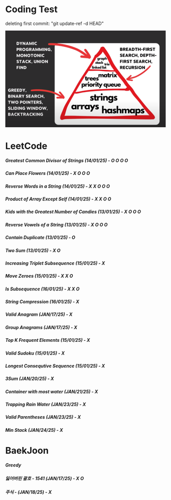 # Coding Test

deleting first commit: "git update-ref -d HEAD"


![Image](image.png)

# LeetCode
##### Greatest Common Divisor of Strings (14/01/25) - O O O O
##### Can Place Flowers (14/01/25) - X O O O
##### Reverse Words in a String (14/01/25) - X X O O O
##### Product of Array Except Self (14/01/25) - X X O O
##### Kids with the Greatest Number of Candies (13/01/25) - X O O O
##### Reverse Vowels of a String (13/01/25) - X O O O
##### Contain Duplicate (13/01/25) - O
##### Two Sum (13/01/25) - X O
##### Increasing Triplet Subsequence (15/01/25) - X 
##### Move Zeroes (15/01/25) - X X O
##### Is Subsequence (16/01/25) - X X O
##### String Compression (16/01/25) - X
##### Valid Anagram (JAN/17/25) - X 
##### Group Anagrams (JAN/17/25) - X
##### Top K Frequent Elements (15/01/25) - X
##### Valid Sudoku (15/01/25) - X
##### Longest Consequtive Sequence (15/01/25) - X
##### 3Sum (JAN/20/25) - X
##### Container with most water (JAN/21/25) - X
##### Trapping Rain Water (JAN/23/25) - X
##### Valid Parentheses (JAN/23/25) - X
##### Min Stack (JAN/24/25) - X

# BaekJoon 
##### Greedy
##### 잃어버린 괄호 - 1541 (JAN/17/25) - X O
##### 주식 - (JAN/18/25) - X


